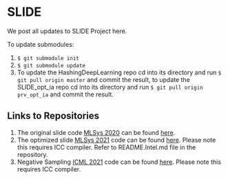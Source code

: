 # SLIDE 

We post all updates to SLIDE Project here. 

To update submodules: 
1. `$ git submodule init`
2. `$ git submodule update`
3. To update the HashingDeepLearning repo cd into its directory and run `$ git pull origin master` and commit the result, to update the SLIDE_opt_ia repo cd into its directory and run `$ git pull origin prv_opt_ia` and commit the result.

## Links to Repositories 
1. The original slide code [MLSys 2020](https://arxiv.org/abs/1903.03129) can be found [here](https://github.com/keroro824/HashingDeepLearning).
2. The optimized slide [MLSys 2021](https://proceedings.mlsys.org/paper/2021/file/3636638817772e42b59d74cff571fbb3-Paper.pdf) code can be found [here](https://github.com/IntelLabs/SLIDE_opt_ia). Please note this requires ICC compiler. Refer to README.Intel.md file in the repository. 
3. Negative Sampling [ICML 2021](http://proceedings.mlr.press/v139/daghaghi21a/daghaghi21a.pdf) code can be found [here](https://github.com/RUSH-LAB/NegativeSampling). Please note this requires ICC compiler. 
